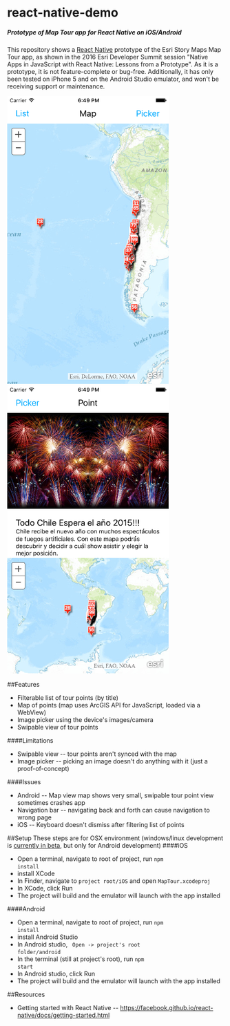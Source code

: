 # react-native-demo
##### Prototype of Map Tour app for React Native on iOS/Android

This repository shows a <a href="https://facebook.github.io/react-native/">React Native</a> prototype of the Esri Story Maps Map Tour app, as shown in the 2016 Esri Developer Summit session "Native Apps in JavaScript with React Native: Lessons from a Prototype". As it is a prototype, it is not feature-complete or bug-free. Additionally, it has only been tested on iPhone 5 and on the Android Studio emulator, and won't be receiving support or maintenance.

![alt tag](https://raw.githubusercontent.com/skitterm/react-native-demo/gh-pages/iosMapIn.png)
![alt tag](https://raw.githubusercontent.com/skitterm/react-native-demo/gh-pages/iosPoint.png)

##Features
* Filterable list of tour points (by title)
* Map of points (map uses ArcGIS API for JavaScript, loaded via a WebView)
* Image picker using the device's images/camera
* Swipable view of tour points

####Limitations
* Swipable view -- tour points aren't synced with the map
* Image picker -- picking an image doesn't do anything with it (just a proof-of-concept)

####Issues
* Android -- Map view map shows very small, swipable tour point view sometimes crashes app
* Navigation bar -- navigating back and forth can cause navigation to wrong page
* iOS -- Keyboard doesn't dismiss after filtering list of points

##Setup
These steps are for OSX environment (windows/linux development is <a href="https://facebook.github.io/react-native/docs/linux-windows-support.html">currently in beta</a>, but only for Android development)
####iOS
* Open a terminal, navigate to root of project, run <code>npm install</code>
* install XCode
* In Finder, navigate to <code>project root/iOS</code> and open <code>MapTour.xcodeproj</code>
* In XCode, click Run
* The project will build and the emulator will launch with the app installed

####Android
* Open a terminal, navigate to root of project, run <code>npm install</code>
* install Android Studio
* In Android studio, <code> Open -> project's root folder/android</code>
* In the terminal (still at project's root), run <code>npm start</code>
* In Android studio, click Run
* The project will build and the emulator will launch with the app installed

##Resources
* Getting started with React Native -- https://facebook.github.io/react-native/docs/getting-started.html
